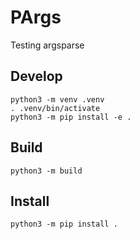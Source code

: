 # PArgs

Testing argsparse

## Develop

```
python3 -m venv .venv
. .venv/bin/activate
python3 -m pip install -e .
```

## Build

```
python3 -m build
```

## Install

```
python3 -m pip install .
```
